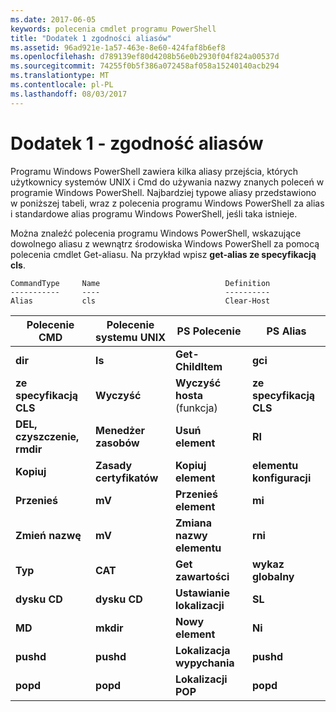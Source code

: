 ```yaml
---
ms.date: 2017-06-05
keywords: polecenia cmdlet programu PowerShell
title: "Dodatek 1 zgodności aliasów"
ms.assetid: 96ad921e-1a57-463e-8e60-424faf8b6ef8
ms.openlocfilehash: d789139ef80d4208b56e0b2930f04f824a00537d
ms.sourcegitcommit: 74255f0b5f386a072458af058a15240140acb294
ms.translationtype: MT
ms.contentlocale: pl-PL
ms.lasthandoff: 08/03/2017
---
```

# <a name="appendix-1---compatibility-aliases"></a>Dodatek 1 - zgodność aliasów
Programu Windows PowerShell zawiera kilka aliasy przejścia, których użytkownicy systemów UNIX i Cmd do używania nazwy znanych poleceń w programie Windows PowerShell. Najbardziej typowe aliasy przedstawiono w poniższej tabeli, wraz z polecenia programu Windows PowerShell za alias i standardowe alias programu Windows PowerShell, jeśli taka istnieje.

Można znaleźć polecenia programu Windows PowerShell, wskazujące dowolnego aliasu z wewnątrz środowiska Windows PowerShell za pomocą polecenia cmdlet Get-aliasu. Na przykład wpisz **get-alias ze specyfikacją cls**.

```
CommandType     Name                            Definition
-----------     ----                            ----------
Alias           cls                             Clear-Host
```

|Polecenie CMD|Polecenie systemu UNIX|PS Polecenie|PS Alias|
|---------------|----------------|--------------|------------|
|**dir**|**ls**|**Get-ChildItem**|**gci**|
|**ze specyfikacją CLS**|**Wyczyść**|**Wyczyść hosta** (funkcja)|**ze specyfikacją CLS**|
|**DEL, czyszczenie, rmdir**|**Menedżer zasobów**|**Usuń element**|**RI**|
|**Kopiuj**|**Zasady certyfikatów**|**Kopiuj element**|**elementu konfiguracji**|
|**Przenieś**|**mV**|**Przenieś element**|**mi**|
|**Zmień nazwę**|**mV**|**Zmiana nazwy elementu**|**rni**|
|**Typ**|**CAT**|**Get zawartości**|**wykaz globalny**|
|**dysku CD**|**dysku CD**|**Ustawianie lokalizacji**|**SL**|
|**MD**|**mkdir**|**Nowy element**|**Ni**|
|**pushd**|**pushd**|**Lokalizacja wypychania**|**pushd**|
|**popd**|**popd**|**Lokalizacji POP**|**popd**|

